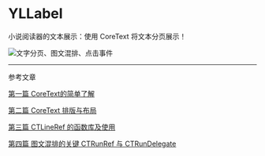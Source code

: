 # YLLabel

小说阅读器的文本展示：使用 CoreText 将文本分页展示！

![文字分页、图文混排、点击事件](https://upload-images.jianshu.io/upload_images/7112462-9ff34d8d0f439531.gif?imageMogr2/auto-orient/strip)


----

参考文章

[第一篇 CoreText的简单了解](https://www.jianshu.com/p/934c32fcdd93)

[第二篇 CoreText 排版与布局](https://www.jianshu.com/p/24c68eb1a892)

[第三篇 CTLineRef 的函数库及使用](https://www.jianshu.com/p/f59e07f95ae9)

[第四篇 图文混排的关键 CTRunRef 与 CTRunDelegate](https://www.jianshu.com/p/d73756d39499)
